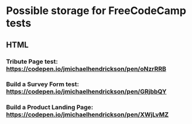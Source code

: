 # Possible storage for FreeCodeCamp tests
## HTML
### Tribute Page test: https://codepen.io/jmichaelhendrickson/pen/oNzrRRB
### Build a Survey Form test: https://codepen.io/jmichaelhendrickson/pen/GRjbbQY
### Build a Product Landing Page: https://codepen.io/jmichaelhendrickson/pen/XWjLvMZ
